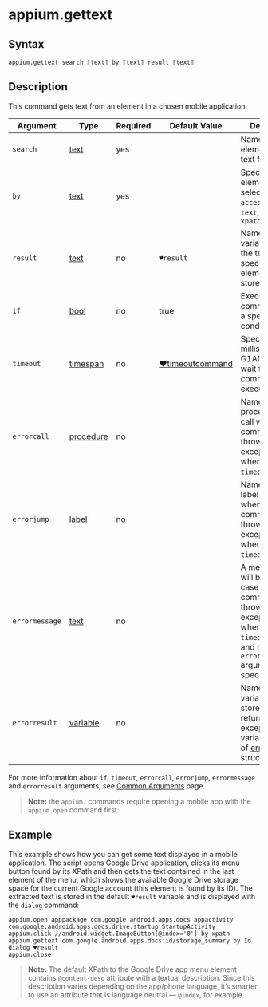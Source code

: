 # appium.gettext

## Syntax

```G1ANT
appium.gettext search ⟦text⟧ by ⟦text⟧ result ⟦text⟧
```

## Description

This command gets text from an element in a chosen mobile application.

| Argument | Type | Required | Default Value | Description |
| -------- | ---- | -------- | ------------- | ----------- |
|`search`| [text](https://manual.g1ant.com/link/G1ANT.Language/G1ANT.Language/Structures/TextStructure.md) | yes |  | Name of the element to get text from |
|`by`| [text](https://manual.g1ant.com/link/G1ANT.Language/G1ANT.Language/Structures/TextStructure.md) | yes |  | Specifies an element selector: `id`, `accessibilityid`, `text`, `partialid`, `xpath` |
|`result`| [text](https://manual.g1ant.com/link/G1ANT.Language/G1ANT.Language/Structures/TextStructure.md) | no | `♥result` | Name of a variable where the text of a specified element will be stored |
| `if`           | [bool](https://manual.g1ant.com/link/G1ANT.Language/G1ANT.Language/Structures/BooleanStructure.md) | no       | true                                                        | Executes the command only if a specified condition is true   |
| `timeout`      | [timespan](https://manual.g1ant.com/link/G1ANT.Language/G1ANT.Language/Structures/TimeSpanStructure.md) | no       | [♥timeoutcommand](https://manual.g1ant.com/link/G1ANT.Language/G1ANT.Addon.Core/Variables/TimeoutCommandVariable.md) | Specifies time in milliseconds for G1ANT.Robot to wait for the command to be executed |
| `errorcall`    | [procedure](https://manual.g1ant.com/link/G1ANT.Language/G1ANT.Language/Structures/ProcedureStructure.md) | no       |                                                             | Name of a procedure to call when the command throws an exception or when a given `timeout` expires |
| `errorjump`    | [label](https://manual.g1ant.com/link/G1ANT.Language/G1ANT.Language/Structures/LabelStructure.md) | no       |                                                             | Name of the label to jump to when the command throws an exception or when a given `timeout` expires |
| `errormessage` | [text](https://manual.g1ant.com/link/G1ANT.Language/G1ANT.Language/Structures/TextStructure.md) | no       |                                                             | A message that will be shown in case the command throws an exception or when a given `timeout` expires, and no `errorjump` argument is specified |
| `errorresult`  | [variable](https://manual.g1ant.com/link/G1ANT.Language/G1ANT.Language/Structures/VariableStructure.md) | no       |                                                             | Name of a variable that will store the returned exception. The variable will be of [error](https://manual.g1ant.com/link/G1ANT.Language/G1ANT.Language/Structures/ErrorStructure.md) structure  |

For more information about `if`, `timeout`, `errorcall`, `errorjump`, `errormessage` and `errorresult` arguments, see [Common Arguments](https://manual.g1ant.com/link/G1ANT.Manual/appendices/common-arguments.md) page.

> **Note:** the `appium.` commands require opening a mobile app with the `appium.open` command first.

## Example

This example shows how you can get some text displayed in a mobile application. The script opens Google  Drive application, clicks its menu button found by its XPath and then gets the text contained in the last element of the menu, which shows the available Google Drive storage space for the current Google account (this element is found by its ID). The extracted text is stored in the default `♥result` variable and is displayed with the `dialog` command:

```G1ANT
appium.open apppackage com.google.android.apps.docs appactivity com.google.android.apps.docs.drive.startup.StartupActivity
appium.click //android.widget.ImageButton[@index='0'] by xpath
appium.gettext com.google.android.apps.docs:id/storage_summary by Id
dialog ♥result
appium.close
```

> **Note:** The default XPath to the Google Drive app menu element contains `@content-desc` attribute with a textual description. Since this description varies depending on the app/phone language, it’s smarter to use an attribute that is language neutral — `@index`, for example.
